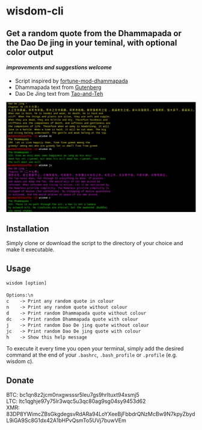 # wisdom-cli
## Get a random quote from the Dhammapada or the Dao De jing in your teminal, with optional color output
#### *improvements and suggestions welcome*  
- Script inspired by [fortune-mod-dhammapada](https://github.com/cpriyank/fortune-mod-dhammapada)  
- Dhammapada text from [Gutenberg](https://www.gutenberg.org/ebooks/2017)  
- Dao De Jing text from [Tao-and-Teh](https://github.com/qiutian00/Tao-and-Teh/blob/master/source/Tao-and-Teh-en.md)  

![Example output](/example/example.png)
## Installation
Simply clone or download the script to the directory of your choice and make it executable. 
## Usage
```
wisdom [option]

Options:\n
c    -> Print any random quote in colour
n    -> Print any random quote without colour
d    -> Print random Dhammapada quote without colour
dc   -> Print random Dhammapada quote with colour
j    -> Print random Dao De jing quote without colour
jc   -> Print random Dao De jing quote with colour
h    -> Show this help message
```
To execute it every time you open your terminal, simply add the desired command at the end of your ``.bashrc``, ``.bash_profile`` or ``.profile`` (e.g. wisdom c).
## Donate
BTC: bc1qn8z2jcm0nxgwsssr5leu7gs9hrltuxt94xsmj5  
LTC: ltc1qghje97y75lr3wqc5u3qc80ag9sg04sy9453d62  
XMR: 83DP8YWimcZBsGkgdegsvRdARa94LoYXeeBjFbbdrQNzMcBw9N7kpyZbydL9iGA9Sc8G1dx42A1bHPvQsmTo5UVj7buwVEm
